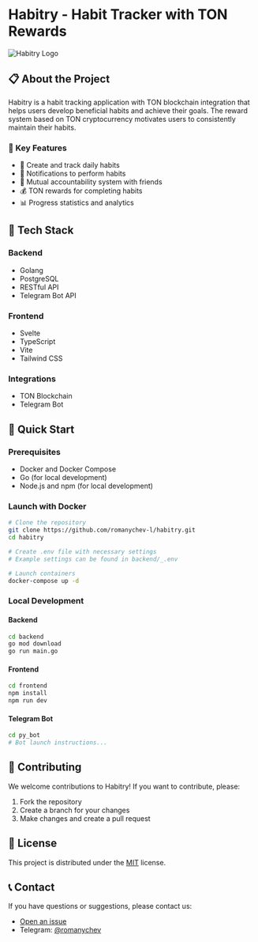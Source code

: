 # Habitry - Habit Tracker with TON Rewards

![Habitry Logo](https://placehold.co/600x400?text=Habitry&font=montserrat)

## 📋 About the Project

Habitry is a habit tracking application with TON blockchain integration that helps users develop beneficial habits and achieve their goals. The reward system based on TON cryptocurrency motivates users to consistently maintain their habits.

### 🌟 Key Features

- 📱 Create and track daily habits
- 🔔 Notifications to perform habits
- 🔄 Mutual accountability system with friends
- 💰 TON rewards for completing habits
- 📊 Progress statistics and analytics

## 🔧 Tech Stack

### Backend
- Golang
- PostgreSQL
- RESTful API
- Telegram Bot API

### Frontend
- Svelte
- TypeScript
- Vite
- Tailwind CSS

### Integrations
- TON Blockchain
- Telegram Bot

## 🚀 Quick Start

### Prerequisites
- Docker and Docker Compose
- Go (for local development)
- Node.js and npm (for local development)

### Launch with Docker

```bash
# Clone the repository
git clone https://github.com/romanychev-l/habitry.git
cd habitry

# Create .env file with necessary settings
# Example settings can be found in backend/_.env

# Launch containers
docker-compose up -d
```

### Local Development

#### Backend
```bash
cd backend
go mod download
go run main.go
```

#### Frontend
```bash
cd frontend
npm install
npm run dev
```

#### Telegram Bot
```bash
cd py_bot
# Bot launch instructions...
```

## 🤝 Contributing

We welcome contributions to Habitry! If you want to contribute, please:

1. Fork the repository
2. Create a branch for your changes
3. Make changes and create a pull request

## 📄 License

This project is distributed under the [MIT](LICENSE) license.

## 📞 Contact

If you have questions or suggestions, please contact us:

- [Open an issue](https://github.com/romanychev-l/habitry/issues)
- Telegram: [@romanychev](https://t.me/romanychev)